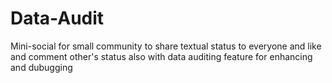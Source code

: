 # Data-Audit
Mini-social for small community to share textual status to everyone and like and comment other's status also with data auditing feature for enhancing and dubugging
